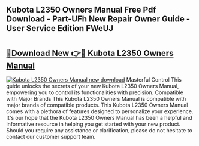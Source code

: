 ## Kubota L2350 Owners Manual Free Pdf Download - Part-UFh New Repair Owner Guide - User Service Edition FWeUJ

# <h2><a href="http://bc95363.oget.top/?id=Kubota+L2350+Owners+Manual">🔗Download New 👉🔴 Kubota L2350 Owners Manual</a></h2>

[![Kubota L2350 Owners Manual new download](https://i.imgur.com/5g1atiW.png)](http://bc95363.oget.top/?id=Kubota+L2350+Owners+Manual)
Masterful Control This guide unlocks the secrets of your new Kubota L2350 Owners Manual, empowering you to control its functionalities with precision. Compatible with Major Brands This Kubota L2350 Owners Manual is compatible with major brands of compatible products. This Kubota L2350 Owners Manual comes with a plethora of features designed to personalize your experience. It's our hope that the Kubota L2350 Owners Manual has been a helpful and informative resource in helping you get started with your new product. Should you require any assistance or clarification, please do not hesitate to contact our customer support team.
